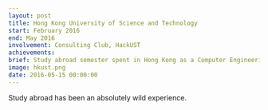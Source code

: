 ```yaml
---
layout: post
title: Hong Kong University of Science and Technology
start: February 2016
end: May 2016
involvement: Consulting Club, HackUST
achievements: 
brief: Study abroad semester spent in Hong Kong as a Computer Engineering exchange student.
image: hkust.png
date: 2016-05-15 00:00:00
---
```


Study abroad has been an absolutely wild experience.